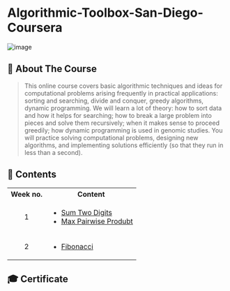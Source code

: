 # Algorithmic-Toolbox-San-Diego-Coursera
![image](https://github.com/AhmedBakrXI/Algorithmic-Toolbox-San-Diego-Coursera/assets/114930002/985ba9b1-d7e2-4d70-a543-11c4f2e0dfa7)

## 🌟 About The Course

> This online course covers basic algorithmic techniques and ideas for computational problems arising frequently in practical applications: sorting and searching, divide and conquer, greedy algorithms, dynamic programming. We will learn a lot of theory: how to sort data and how it helps for searching; how to break a large problem into pieces and solve them recursively; when it makes sense to proceed greedily; how dynamic programming is used in genomic studies. You will practice solving computational problems, designing new algorithms, and implementing solutions efficiently (so that they run in less than a second).

## 📝 Contents
<table>
  <tbody>
    <tr>
      <th> Week no. </th>
      <th> Content </th>
    </tr>
    <tr>
      <td  align = "center" > 1 </td>
      <td>
        <ul>
          <li> 
            <a href = "https://github.com/AhmedBakrXI/Algorithmic-Toolbox-San-Diego-Coursera/tree/main/Week%201/Sum%20Two%20Digits"> Sum Two Digits </a>
          </li>
          <li> 
            <a href = "https://github.com/AhmedBakrXI/Algorithmic-Toolbox-San-Diego-Coursera/tree/main/Week%201/Max%20Pairwise%20Product"> Max Pairwise Produbt </a>
          </li>
        </ul>
      </td>
    </tr>
    <tr>
      <td  align = "center" > 2 </td>
      <td>
        <ul>
            <li> 
              <a href = "https://github.com/AhmedBakrXI/Algorithmic-Toolbox-San-Diego-Coursera/tree/main/Week%202/1.%20fibonacci"> Fibonacci </a>
            </li>
        </ul>
      </td>
    </tr>
  </tbody>
</table>

## 🎓 Certificate
